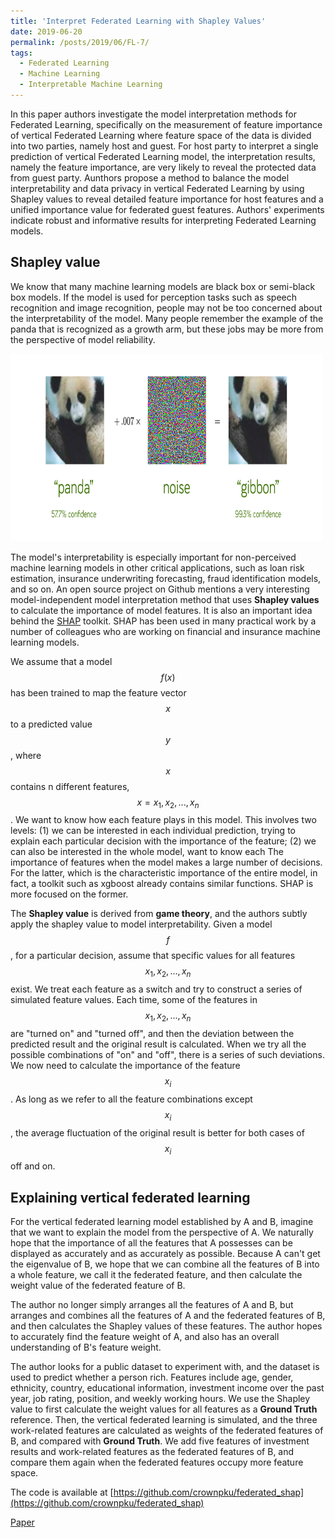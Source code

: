 ```yaml
---
title: 'Interpret Federated Learning with Shapley Values'
date: 2019-06-20
permalink: /posts/2019/06/FL-7/
tags:
  - Federated Learning
  - Machine Learning
  - Interpretable Machine Learning
---
```


In this paper authors investigate the model interpretation methods for Federated Learning, specifically on the measurement of feature importance of vertical Federated Learning where feature space of the data is divided into two parties, namely host and guest. For host party to interpret a single prediction of vertical Federated Learning model, the interpretation results, namely the feature importance, are very likely to reveal the protected data from guest party. Aunthors propose a method to balance the model interpretability and data privacy in vertical Federated Learning by using Shapley values to reveal detailed feature importance for host features and a unified importance value for federated guest features. Authors' experiments indicate robust and informative results for interpreting Federated Learning models.

## Shapley value
We know that many machine learning models are black box or semi-black box models. If the model is used for perception tasks such as speech recognition and image recognition, people may not be too concerned about the interpretability of the model. Many people remember the example of the panda that is recognized as a growth arm, but these jobs may be more from the perspective of model reliability.

<img src="/images/FL-7-1.png" width="500" height="300" title="Adversarial examples" class="align-center"/>

The model's interpretability is especially important for non-perceived machine learning models in other critical applications, such as loan risk estimation, insurance underwriting forecasting, fraud identification models, and so on. An open source project on Github mentions a very interesting model-independent model interpretation method that uses **Shapley values** to calculate the importance of model features. It is also an important idea behind the [SHAP](https://github.com/slundberg/shap) toolkit. SHAP has been used in many practical work by a number of colleagues who are working on financial and insurance machine learning models.

We assume that a model $$f(x)$$ has been trained to map the feature vector $$x$$ to a predicted value $$y$$, where $$x$$ contains n different features, $$x = {x_1, x_2, ..., x_n}$$. We want to know how each feature plays in this model. This involves two levels: (1) we can be interested in each individual prediction, trying to explain each particular decision with the importance of the feature; (2) we can also be interested in the whole model, want to know each The importance of features when the model makes a large number of decisions. For the latter, which is the characteristic importance of the entire model, in fact, a toolkit such as xgboost already contains similar functions. SHAP is more focused on the former.

The **Shapley value** is derived from **game theory**, and the authors subtly apply the shapley value to model interpretability. Given a model $$f$$, for a particular decision, assume that specific values for all features $${x_1, x_2, ..., x_n}$$ exist. We treat each feature as a switch and try to construct a series of simulated feature values. Each time, some of the features in $${x_1, x_2, ..., x_n}$$ are "turned on" and "turned off", and then the deviation between the predicted result and the original result is calculated. When we try all the possible combinations of "on" and "off", there is a series of such deviations. We now need to calculate the importance of the feature $$x_i$$. As long as we refer to all the feature combinations except $$x_i$$, the average fluctuation of the original result is better for both cases of $$x_i$$ off and on.

## Explaining vertical federated learning
For the vertical federated learning model established by A and B, imagine that we want to explain the model from the perspective of A. We naturally hope that the importance of all the features that A possesses can be displayed as accurately and as accurately as possible. Because A can't get the eigenvalue of B, we hope that we can combine all the features of B into a whole feature, we call it the federated feature, and then calculate the weight value of the federated feature of B.

The author no longer simply arranges all the features of A and B, but arranges and combines all the features of A and the federated features of B, and then calculates the Shapley values of these features. The author hopes to accurately find the feature weight of A, and also has an overall understanding of B's feature weight.

The author looks for a public dataset to experiment with, and the dataset is used to predict whether a person rich. Features include age, gender, ethnicity, country, educational information, investment income over the past year, job rating, position, and weekly working hours. We use the Shapley value to first calculate the weight values for all features as a **Ground Truth** reference. Then, the vertical federated learning is simulated, and the three work-related features are calculated as weights of the federated features of B, and compared with **Ground Truth**. We add five features of investment results and work-related features as the federated features of B, and compare them again when the federated features occupy more feature space. 

The code is available at [https://github.com/crownpku/federated_shap](https://github.com/crownpku/federated_shap)

[Paper](https://arxiv.org/abs/1905.04519)

